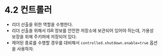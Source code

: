 # 4.2 컨트롤러

- 리더 선출을 위한 역할을 수행한다.
- 리더 선출을 위해서 ISR 정보를 안전한 저장소에 보관되어 있어야 하는데, 가용성 보장을 위해 주키퍼에 저장되어 있다.
- 제어된 종료를 수행할 경우를 대비해서 `controlled.shutdown.enable=true` 옵션을 사용하자.
